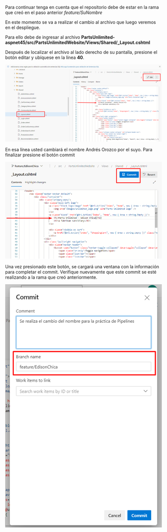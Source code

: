 Para continuar tenga en cuenta que el repositorio debe de estar en la rama que creó en el paso anterior _feature/SuNombre_

En este momento se va a realizar el cambio al archivo que luego veremos en el despliegue.

Para ello debe de ingresar al archivo **PartsUnlimited-aspnet45/src/PartsUnlimitedWebsite/Views/Shared/_Layout.cshtml**

Después de localizar el archivo al lado derecho de su pantalla, presione el botón editar y ubíquese en la línea **40**. 

![modificar-archivo](img/modificar-archivo.png)

En esa línea usted cambiará el nombre Andrés Orozco por el suyo. Para finalizar presione el botón commit

![commit](img/commit.png)

Una vez presionado este botón, se cargará una ventana con la información para  completar el commit. Verifique nuevamente que este commit se esté realizando a la rama que creó anteriormente.

![commit-final](img/commit-final.png)

